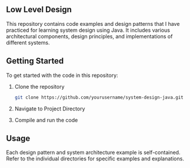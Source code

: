 ## Low Level Design

This repository contains code examples and design patterns that I have practiced for learning system design using Java. It includes various architectural components, design principles, and implementations of different systems.

## Getting Started
To get started with the code in this repository:
1. Clone the repository
   ```bash
   git clone https://github.com/yourusername/system-design-java.git
   ```
2. Navigate to Project Directory

3. Compile and run the code


## Usage

Each design pattern and system architecture example is self-contained. Refer to the individual directories for specific examples and explanations.
